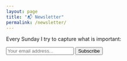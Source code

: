 ```yaml
---
layout: page
title: "📬 Newsletter"
permalink: /newsletter/
---
```


Every Sunday I try to capture what is important:

<div id="revue-embed">
    <form action="https://www.getrevue.co/profile/bromanblog/add_subscriber" method="post" id="revue-form" name="revue-form"  target="_blank">
        <input class="revue-form-field" placeholder="Your email address..." type="email" name="member[email]" id="member_email">
        <input type="submit" value="Subscribe" name="member[subscribe]" id="member_submit">
    </form>
</div>
